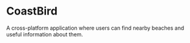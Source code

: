 # CoastBird
A cross-platform application where users can find nearby beaches and useful information about them.
